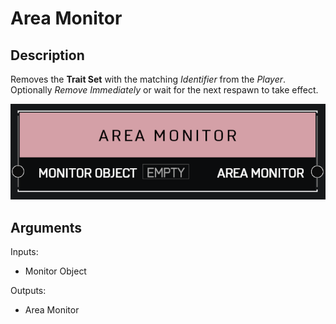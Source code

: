 # Area Monitor

## Description

Removes the **Trait Set** with the matching _Identifier_ from the _Player_. Optionally _Remove Immediately_ or wait for the next respawn to take effect.

![Area Monitor](../../.gitbook/assets/images/scripting/variables-basic/area-monitor.png)

## Arguments

Inputs:

* Monitor Object

Outputs:

* Area Monitor
